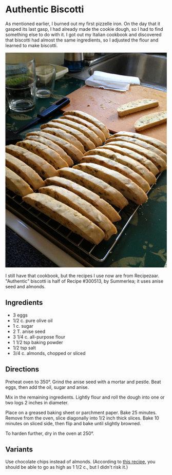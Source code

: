 # Authentic Biscotti

As mentioned earlier, I burned out my first pizzelle iron.  On the day that it gasped its last gasp, I had already made the cookie dough, so I had to find something else to do with it.  I got out my Italian cookbook and discovered that biscotti had almost the same ingredients, so I adjusted the flour and learned to make biscotti.

![biscotti cooling](../images/biscotti_cooling.jpg)

I still have that cookbook, but the recipes I use now are from Recipezaar.  "Authentic" biscotti is half of Recipe #300513, by Summerlea; it uses anise seed and almonds.

## Ingredients

* 3	 eggs
* 1/2	 c. pure olive oil
* 1	 c. sugar
* 2	 T. anise seed
* 3 1/4	 c. all-purpose flour
* 1 1/2	 tsp baking powder
* 1/2	 tsp salt
* 3/4	 c. almonds, chopped or sliced

## Directions

Preheat oven to 350°.  Grind the anise seed with a mortar and pestle.  Beat eggs, then add the oil, sugar and anise.

Mix in the remaining ingredients.  Lightly flour and roll the dough into one or two logs 2 inches in diameter.

Place on a greased baking sheet or parchment paper.  Bake 25 minutes.
Remove from the oven, slice diagonally into 1/2 inch thick slices.  Bake 10 minutes on sliced side, then flip and bake until slightly browned.

To harden further, dry in the oven at 250°.

## Variants

Use chocolate chips instead of almonds.  (According to [this recipe](http://www.foodnetwork.com/recipes/giada-de-laurentiis/chocolate-anise-cookies-recipe.html), you should be able to go as high as 1 1/2 c., but I didn't risk it.)

